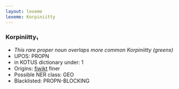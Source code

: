 ```yaml
---
layout: lexeme
lexeme: Korpiniitty
---
```


###  Korpiniitty₁

* _This rare proper noun overlaps more common *Korpiniitty* (greens)_
* UPOS:  PROPN
* in KOTUS dictionary under:  1
* Origins: [fiwikt](https://fi.wiktionary.org/wiki/Korpiniitty) finer 
* Possible NER class:  GEO
* Blacklisted:  PROPN-BLOCKING

